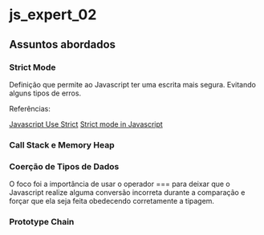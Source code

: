 # js_expert_02

## Assuntos abordados

### Strict Mode

Definição que permite ao Javascript ter uma escrita mais segura. Evitando alguns tipos de erros.

Referências:

[Javascript Use Strict](https://www.w3schools.com/js/js_strict.asp)
[Strict mode in Javascript](https://www.geeksforgeeks.org/strict-mode-javascript/)


### Call Stack e Memory Heap

### Coerção de Tipos de Dados

O foco foi a importância de usar o operador === para deixar que o Javascript realize alguma conversão incorreta durante a comparação e forçar que ela seja feita obedecendo corretamente a tipagem.

### Prototype Chain
